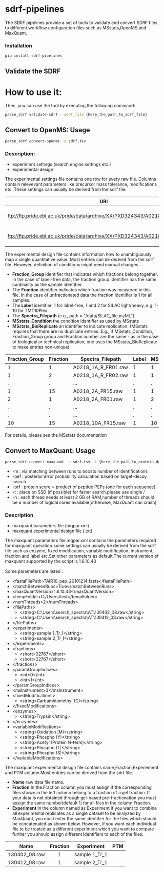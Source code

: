 # sdrf-pipelines

The SDRF pipelines provide a set of tools to validate and convert SDRF files to different workflow configuration files such as MSstats,OpenMS and MaxQuant.

### Installation

```bash
pip install sdrf-pipelines
```

## Validate the SDRF

# How to use it:

Then, you can use the tool by executing the following command:

```bash
parse_sdrf validate-sdrf --sdrf_file {here_the_path_to_sdrf_file}
```

## Convert to OpenMS: Usage

```bash
parse_sdrf convert-openms -s sdrf.tsv
```

### Description:

- experiment settings (search engine settings etc.)
- experimental design

The experimental settings file contains one row for every raw file. Columns contain relevevant parameters like precursor mass tolerance, modifications etc. These settings can usually be derived from the sdrf file.

| URI | Filename | FixedModifications | VariableModifications | Label | PrecursorMassTolerance | PrecursorMassToleranceUnit | FragmentMassTolerance | FragmentMassToleranceUnit | DissociationMethod | Enzyme |
|------| ------------- |-------------|-----|---| ------------- |-------------|-----|---| ------------- |-------------|
| ftp://ftp.pride.ebi.ac.uk/pride/data/archive/XX/PXD324343/A0218_1A_R_FR01.raw | A0218_1A_R_FR01.raw | Acetyl (Protein N-term) | Gln->pyro-glu (Q),Oxidation (M) | label free sample| 10 | ppm | 10 | ppm | HCD | Trypsin |
| ftp://ftp.pride.ebi.ac.uk/pride/data/archive/XX/PXD324343/A0218_1A_R_FR02.raw | A0218_1A_R_FR02.raw | Acetyl (Protein N-term) | Gln->pyro-glu (Q),Oxidation (M) | label free sample| 10 | ppm | 10 | ppm | HCD | Trypsin |


The experimental design file contains information how to unambiguously map a single quantitative value. Most entries can
be derived from the sdrf file. However, definition of conditions might need manual changes.

- **Fraction_Group** identifier that indicates which fractions belong together. In the case of label-free data, the fraction group identifier has the same cardinality as the sample identifier.
- The **Fraction** identifier indicates which fraction was measured in this file. In the case of unfractionated data the fraction identifier is 1 for all samples.
- The **Label** identifier. 1 for label-free, 1 and 2 for SILAC light/heavy, e.g. 1-10 for TMT10Plex
- The **Spectra_Filepath** (e.g., path = "/data/SILAC_file.mzML")
- **MSstats_Condition** the condition identifier as used by MSstats
- **MSstats_BioReplicate** an identifier to indicate replication. (MSstats requires that there are no duplicate entries. E.g., if MSstats_Condition, Fraction_Group group and Fraction number are the same - as in the case of biological or technical replication, one uses the MSstats_BioReplicate to make entries non-unique)

| Fraction_Group| Fraction      | Spectra_Filepath  | Label | MSstats_Condition      | MSstats_BioReplicate  |
| ------------- |-------------|-----|---| ------------- |-----------|
| 1 | 1 | A0218_1A_R_FR01.raw | 1 | 1 | 1 | 1 |
| 1 | 2 | A0218_1A_R_FR02.raw | 1 | 1 | 1 | 1 |
| . | . | ... | . | . | . | . |
| 1 | 15 | A0218_2A_FR15.raw | 1 | 1 | 1 | 1 |
| 2 | 1 | A0218_2A_FR01.raw | 1 | 2 | 2 | 1 |
| . | . | ... | . | . | . | . |
| . | . | ... | . | . | . | . |
| 10 | 15 | A0218_10A_FR15.raw | 1 | 10 | 10 | 1 |

For details, please see the MSstats documentation

## Convert to MaxQuant: Usage

```bash
parse_sdrf convert-maxquant -s sdrf.tsv -f {here_the_path_to_protein_database_file,please use single /} -m {True or False} -pef {default 0.01} -prf {default 0.01} -t {temporary folder} -r {raw_data_folder,please use single \} -n {number of threads:default 1} -o1 {parameters(.xml) output file path} -o2 {maxquant experimental design(.txt) output file path}
```  
- -m : via matching between runs to boosts number of identifications  
- -pef : posterior error probability calculation based on target-decoy search  
- -prf : protein score = product of peptide PEPs (one for each sequence)  
- -t : place on SSD (if possible) for faster search,please use single  /
- -n : each thread needs at least 2 GB of RAM,number of threads should be ≤ number of logical cores available(otherwise, MaxQuant can crash)

### Description

- maxquant parameters file (mqpar.xml)
- maxquant experimental design file (.txt)

The maxquant parameters file mqpar.xml contains the parameters required for maxquant operation.some settings can usually be derived from the sdrf file such as enzyme, fixed modification, variable modification, instrument, fraction and label etc.Set other parameters as default.The current version of maxquant supported by the script is 1.6.10.43

Some parameters are listed：  
- \<fastaFilePath>TAIR10_pep_20101214.fasta\</fastaFilePath>
- \<matchBetweenRuns>True\</matchBetweenRuns>  
- \<maxQuantVersion>1.6.10.43\</maxQuantVersion>  
- \<tempFolder>C:/Users/test\</tempFolder>  
- \<numThreads>2\</numThreads>  
- \<filePaths>  
    - \<string>C:\Users\search_spectra\AT\130402_08.raw\</string>  
    - \<string>C:\Users\search_spectra\AT\130412_08.raw\</string>  
- \</filePaths> 
- \<experiments>  
    - \<string>sample 1_Tr_1\</string>  
    - \<string>sample 2_Tr_1\</string>  
- \</experiments>  
- \<fractions>  
    - \<short>32767\</short>  
    - \<short>32767\</short>  
- \</fractions>  
- \<paramGroupIndices>  
    - \<int>0\</int>  
    - \<int>1\</int>  
- \</paramGroupIndices>
- \<msInstrument>0\</msInstrument>  
-  \<fixedModifications>  
    - \<string>Carbamidomethyl (C)\</string>  
- \</fixedModifications>  
- \<enzymes>  
    - \<string>Trypsin\</string>  
- \</enzymes>  
- \<variableModifications>
    - \<string>Oxidation (M)\</string>
    - \<string>Phospho (Y)\</string>
    - \<string>Acetyl (Protein N-term)\</string>
    - \<string>Phospho (T)\</string>
    - \<string>Phospho (S)\</string>
- \</variableModifications>


The maxquant experimental design file contains name,Fraction,Experiement and PTM column.Most entries can be derived from the sdrf file.  
- **Name**  raw data file name.
- **Fraction**  In the Fraction column you must assign if the corresponding files shown in the left column belong to a fraction of a gel fraction. If your data is not obtained through gel-based pre-fractionation you must assign the same number(default 1) for all files in the column Fraction.
- **Experiment**  In the column named as Experiment if you want to combine all experimental replicates as a single dataset to be analyzed by MaxQuant, you must enter the same identifier for the files which should be concatenated as shown below. However, if you want each individual file to be treated as a different experiment which you want to compare further you should assign different identifiers to each of the files.  
  
| Name | Fraction | Experiment | PTM |  
| :----:| :----: | :----: | :----: |  
| 130402_08.raw | 1 | sample 1_Tr_1 |     |  
| 130412_08.raw | 1 | sample 2_Tr_1 |     |
